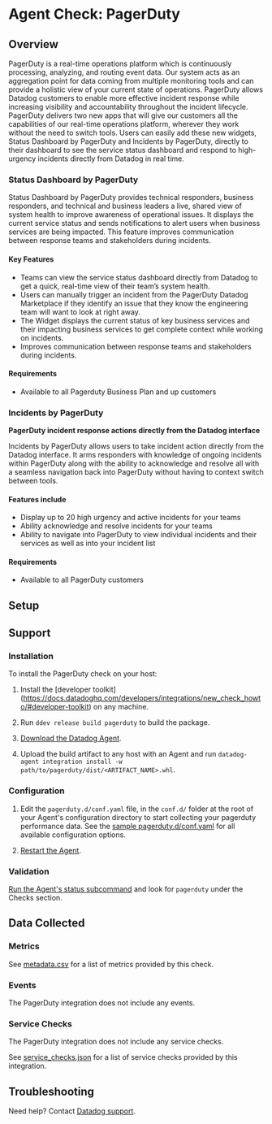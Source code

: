# Agent Check: PagerDuty

## Overview

PagerDuty is a real-time operations platform which is continuously processing, analyzing,
and routing event data. Our system acts as an aggregation point for data coming from multiple 
monitoring tools and can provide a holistic view of your current state of operations. PagerDuty 
allows Datadog customers to enable more effective incident response while increasing visibility 
and accountability throughout the incident lifecycle. PagerDuty delivers two new apps that will 
give our customers all the capabilities of our real-time operations platform, wherever they work
without the need to switch tools. Users can easily add these new widgets, Status Dashboard by PagerDuty 
and Incidents by PagerDuty, directly to their dashboard to see the service status dashboard and respond 
to high-urgency incidents directly from Datadog in real time.

### Status Dashboard by PagerDuty

Status Dashboard by PagerDuty provides technical responders, business responders, 
and technical and business leaders a live, shared view of system health to improve 
awareness of operational issues. It displays the current service status and sends 
notifications to alert users when business services are being impacted. This feature
improves communication between response teams and stakeholders during incidents.

#### Key Features

- Teams can view the service status dashboard directly from Datadog to get a quick, real-time view of their team’s system health.
- Users can manually trigger an incident from the PagerDuty Datadog Marketplace if they identify an issue that they know the engineering team will want to look at right away.
- The Widget displays the current status of key business services and their impacting business services to get complete context while working on incidents.
- Improves communication between response teams and stakeholders during incidents.


#### Requirements
- Available to all Pagerduty Business Plan and up customers

### Incidents by PagerDuty
**PagerDuty incident response actions directly from the Datadog interface**

Incidents by PagerDuty allows users to take incident action directly from the 
Datadog interface. It arms responders with knowledge of ongoing incidents within PagerDuty 
along with the ability to acknowledge and resolve all with a seamless navigation back into
PagerDuty without having to context switch between tools.

#### Features include
- Display up to 20 high urgency and active incidents for your teams
- Ability acknowledge and resolve incidents for your teams
- Ability to navigate into PagerDuty to view individual incidents and their services as well as into your incident list

#### Requirements
- Available to all PagerDuty customers

## Setup

## Support


### Installation

To install the PagerDuty check on your host:


1. Install the [developer toolkit]
(https://docs.datadoghq.com/developers/integrations/new_check_howto/#developer-toolkit)
 on any machine.

2. Run `ddev release build pagerduty` to build the package.

3. [Download the Datadog Agent](https://app.datadoghq.com/account/settings#agent).

4. Upload the build artifact to any host with an Agent and
 run `datadog-agent integration install -w
 path/to/pagerduty/dist/<ARTIFACT_NAME>.whl`.

### Configuration

1. Edit the `pagerduty.d/conf.yaml` file, in the `conf.d/` folder at the root of your Agent's configuration directory to start collecting your pagerduty performance data. See the [sample pagerduty.d/conf.yaml][3] for all available configuration options.

2. [Restart the Agent][4].

### Validation

[Run the Agent's status subcommand][5] and look for `pagerduty` under the Checks section.

## Data Collected

### Metrics

See [metadata.csv][6] for a list of metrics provided by this check.

### Events

The PagerDuty integration does not include any events.

### Service Checks

The PagerDuty integration does not include any service checks.

See [service_checks.json][7] for a list of service checks provided by this integration.

## Troubleshooting

Need help? Contact [Datadog support][8].


[1]: **LINK_TO_INTEGRATION_SITE**
[2]: https://docs.datadoghq.com/agent/kubernetes/integrations/
[3]: https://github.com/DataDog/integrations-extras/blob/master/pagerduty/datadog_checks/pagerduty/data/conf.yaml.example
[4]: https://docs.datadoghq.com/agent/guide/agent-commands/#start-stop-and-restart-the-agent
[5]: https://docs.datadoghq.com/agent/guide/agent-commands/#agent-status-and-information
[6]: https://github.com/DataDog/integrations-extras/blob/master/pagerduty/metadata.csv
[7]: https://github.com/DataDog/integrations-core/blob/master/pagerduty/assets/service_checks.json
[8]: https://docs.datadoghq.com/help/
